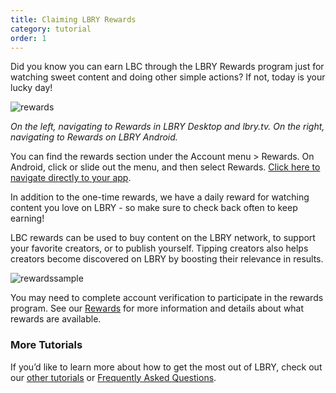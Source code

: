```yaml
---
title: Claiming LBRY Rewards
category: tutorial
order: 1
---
```


Did you know you can earn LBC through the LBRY Rewards program just for watching sweet content and doing other simple actions? If not, today is your lucky day!

![rewards](https://spee.ch/b/rewards-tutorial01-2.png)

_On the left, navigating to Rewards in LBRY Desktop and lbry.tv. On the right, navigating to Rewards on LBRY Android._

You can find the rewards section under the Account menu > Rewards. On Android, click or slide out the menu, and then select Rewards. [Click here to navigate directly to your app](https://open.lbry.com/?rewards).

In addition to the one-time rewards, we have a daily reward for watching content you love on LBRY - so make sure to check back often to keep earning! 

LBC rewards can be used to buy content on the LBRY network, to support your favorite creators, or to publish yourself. Tipping creators also helps creators become discovered on LBRY by boosting their relevance in results.

![rewardssample](https://spee.ch/e/rewards-sample.png)

You may need to complete account verification to participate in the rewards program. See our [Rewards](https://lbry.com/faq/rewards) for more information and details about what rewards are available. 

### More Tutorials

If you’d like to learn more about how to get the most out of LBRY, check out our [other tutorials](https://lbry.com/faq?category=tutorial) or [Frequently Asked Questions](https://lbry.com/faq).
